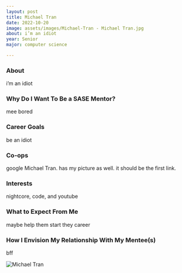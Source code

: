```yaml
---
layout: post
title: Michael Tran 
date: 2022-10-20
image: assets/images/Michael-Tran - Michael Tran.jpg
about: i’m an idiot
year: Senior
major: computer science

---
```


### About

i’m an idiot

### Why Do I Want To Be a SASE Mentor?

mee bored

### Career Goals

be an idiot

### Co-ops

google Michael Tran. has my picture as well. it should be the first link.

### Interests

nightcore, code, and youtube

### What to Expect From Me

maybe help them start they career

### How I Envision My Relationship With My Mentee(s) 

bff

<div class="text-center my-5">
    <img src="https://sase-drexel.github.io/mentorship-2021/assets/images/Michael-Tran.jpg" alt="Michael Tran" class="rounded post-img" />
</div>
